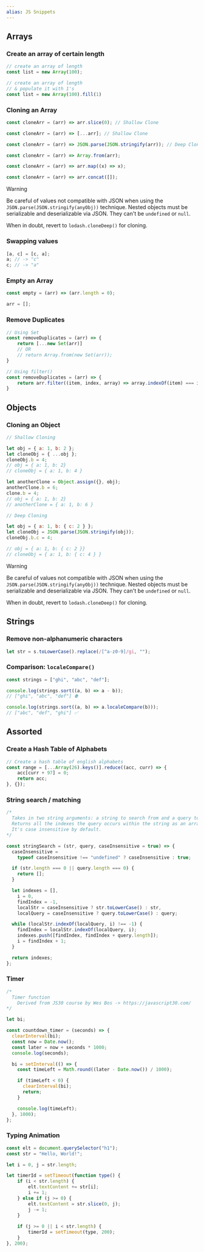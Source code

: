 ```yaml
---
alias: JS Snippets
---
```

## Arrays

### Create an array of certain length

```js
// create an array of length
const list = new Array(100);

// create an array of length
// & populate it with 1's
const list = new Array(100).fill(1)
```

### Cloning an Array

```js
const cloneArr = (arr) => arr.slice(0); // Shallow Clone

const cloneArr = (arr) => [...arr]; // Shallow Clone

const cloneArr = (arr) => JSON.parse(JSON.stringify(arr)); // Deep Clone

const cloneArr = (arr) => Array.from(arr);

const cloneArr = (arr) => arr.map((x) => x);

const cloneArr = (arr) => arr.concat([]);
```

> [!warning]
> 
> Be careful of values not compatible with JSON when using the `JSON.parse(JSON.stringify(anyObj))` technique. Nested objects must be serializable and deserializable via JSON. They can't be `undefined` or `null`.
>
> When in doubt, revert to `lodash.cloneDeep()` for cloning.

### Swapping values

```js
[a, c] = [c, a];
a; // -> "c"
c; // -> "a"
```

### Empty an Array

```js
const empty = (arr) => (arr.length = 0);

arr = [];
```

### Remove Duplicates

```js
// Using Set
const removeDuplicates = (arr) => {
    return [...new Set(arr)]
    // OR
    // return Array.from(new Set(arr));
}

// Using filter()
const removeDuplicates = (arr) => {
    return arr.filter((item, index, array) => array.indexOf(item) === index);
}
```

## Objects

### Cloning an Object

```js
// Shallow Cloning

let obj = { a: 1, b: 2 };
let cloneObj = { ...obj };
cloneObj.b = 4;
// obj = { a: 1, b: 2}
// cloneObj = { a: 1, b: 4 }

let anotherClone = Object.assign({}, obj);
anotherClone.b = 6;
clone.b = 4;
// obj = { a: 1, b: 2}
// anotherClone = { a: 1, b: 6 }
```

```js
// Deep Cloning

let obj = { a: 1, b: { c: 2 } };
let cloneObj = JSON.parse(JSON.stringify(obj));
cloneObj.b.c = 4;

// obj = { a: 1, b: { c: 2 }}
// cloneObj = { a: 1, b: { c: 4 } }
```

> [!warning]
> 
> Be careful of values not compatible with JSON when using the `JSON.parse(JSON.stringify(anyObj))` technique. Nested objects must be serializable and deserializable via JSON. They can't be `undefined` or `null`.
>
> When in doubt, revert to `lodash.cloneDeep()` for cloning.

## Strings

### Remove non-alphanumeric characters

```js
let str = s.toLowerCase().replace(/[^a-z0-9]/gi, "");
```

### Comparison: `localeCompare()`

```js
const strings = ["ghi", "abc", "def"];

console.log(strings.sort((a, b) => a - b));
// ["ghi", "abc", "def"] ⛔

console.log(strings.sort((a, b) => a.localeCompare(b)));
// ["abc", "def", "ghi"] ✅
```

## Assorted

### Create a Hash Table of Alphabets

```js
// Create a hash table of english alphabets
const range = [...Array(26).keys()].reduce((acc, curr) => {
    acc[curr + 97] = 0;
    return acc;
}, {});
```

### String search / matching

```js
/*
  Takes in two string arguments: a string to search from and a query to search.
  Returns all the indexes the query occurs within the string as an array.
  It's case insensitive by default.
*/

const stringSearch = (str, query, caseInsensitive = true) => {
  caseInsensitive =
    typeof caseInsensitive !== "undefined" ? caseInsensitive : true;

  if (str.length === 0 || query.length === 0) {
    return [];
  }

  let indexes = [],
    i = 0,
    findIndex = -1,
    localStr = caseInsensitive ? str.toLowerCase() : str,
    localQuery = caseInsensitive ? query.toLowerCase() : query;

  while (localStr.indexOf(localQuery, i) !== -1) {
    findIndex = localStr.indexOf(localQuery, i);
    indexes.push([findIndex, findIndex + query.length]);
    i = findIndex + 1;
  }

  return indexes;
};
```
### Timer

```js
/* 
  Timer function
    Derived from JS30 course by Wes Bos -> https://javascript30.com/
*/

let bi;

const countdown_timer = (seconds) => {
  clearInterval(bi);
  const now = Date.now();
  const later = now + seconds * 1000;
  console.log(seconds);

  bi = setInterval(() => {
    const timeLeft = Math.round((later - Date.now()) / 1000);

    if (timeLeft < 0) {
      clearInterval(bi);
      return;
    }

    console.log(timeLeft);
  }, 1000);
};
```
### Typing Animation

```js
const elt = document.querySelector("h1");
const str = "Hello, World!";

let i = 0, j = str.length;

let timerId = setTimeout(function type() {
    if (i < str.length) {
        elt.textContent += str[i];
        i += 1;
    } else if (j >= 0) {
        elt.textContent = str.slice(0, j);
        j -= 1;
    }
    
    if (j >= 0 || i < str.length) {
        timerId = setTimeout(type, 200);
    }
}, 200);
```
